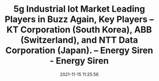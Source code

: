 ---
"title": "5g Industrial Iot Market Leading Players in Buzz Again, Key Players – KT Corporation (South Korea), ABB (Switzerland), and NTT Data Corporation (Japan). – Energy Siren - Energy Siren"
"date": "2021-11-15 11:25:56"
"feed_name": "GOOGLENEWSINDUSTRIAL"
"feed_website": "https://news.google.com/search?q=industrial%2Bincident&hl=en-US&gl=US&ceid=US:en"
"feed_rss": "https://news.google.com/rss/search?q=industrial%2Bincident&hl=en-US&gl=US&ceid=US:en"
"link": "https://energysiren.co.ke/2021/11/15/5g-industrial-iot-market-leading-players-in-buzz-again-key-players-kt-corporation-south-korea-abb-switzerland-and-ntt-data-corporation-japan/"
"source": "{'href': 'https://energysiren.co.ke', 'title': 'Energy Siren'}"
"file": "_posts/2021-1-1-df797b45565beb1ddcb46f3a3679b2dbcf693ddd.md"
"accident": "0"
"drilling": "0"
"dead": "0"
"injured": "0"
"arrested": "0"
"place": "unknown place"
"where": "unknown site"
"causes": "unknown"
"place_uri": "unknown place"
---